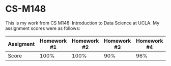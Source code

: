 # CS-M148

This is my work from CS M148: Introduction to Data Science at UCLA. My assignment scores were as follows:

Assigment | Homework #1 | Homework #2 | Homework #3 | Homework #4 | Homework #5 | Project #1 | Project # 2 | Project #3 |
--- | --- | --- | --- |--- |--- |--- |--- |--- 
Score | 100% | 100% | 90% | 96% | 91% | 100% | 100% | - 

